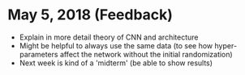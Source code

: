 # May 5, 2018 (Feedback)

- Explain in more detail theory of CNN and architecture
- Might be helpful to always use the same data (to see how hyper-parameters affect the network without the initial randomization)
- Next week is kind of a 'midterm' (be able to show results)

